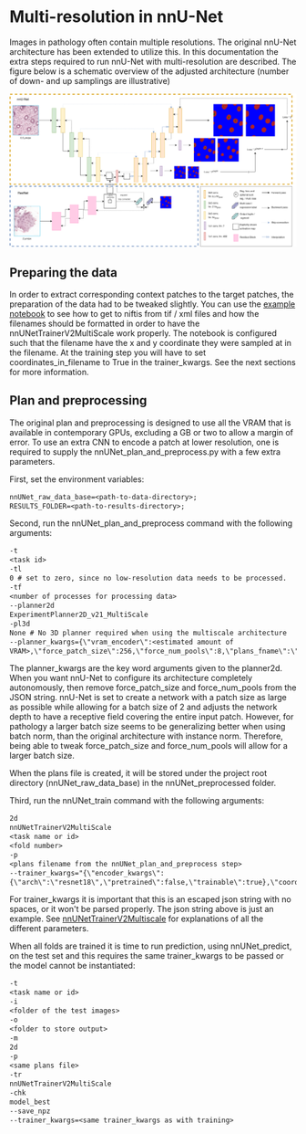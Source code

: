 # Multi-resolution in nnU-Net

Images in pathology often contain multiple resolutions. The original nnU-Net architecture has been extended
to utilize this. In this documentation the extra steps required to run nnU-Net with multi-resolution are described.
The figure below is a schematic overview of the adjusted architecture (number of down- and up samplings are
illustrative)

![overview](https://github.com/DIAGNijmegen/nnUNet/blob/d55f059faaf558618e410af142ac09b7b42b13e8/documentation/images/nnU-Net%20architecture.png)

## Preparing the data

In order to extract corresponding context patches to the target patches, the preparation of the data had to be tweaked
slightly. You can use the [example notebook](./creat_nnUNet_data_and_dataset_json_example.ipynb) to see how to get to
niftis from tif / xml files and how the filenames should be formatted in order to have the nnUNetTrainerV2MultiScale
work properly. The notebook is configured such that the filename have the x and y coordinate they were sampled at in the
filename. At the training step you will have to set coordinates_in_filename to True in the trainer_kwargs. See the next
sections for more information.

## Plan and preprocessing

The original plan and preprocessing is designed to use all the VRAM that is available in contemporary GPUs, excluding
a GB or two to allow a margin of error. To use an extra CNN to encode a patch at lower resolution, one is required to
supply the nnUNet_plan_and_preprocess.py with a few extra parameters.

First, set the environment variables:

```
nnUNet_raw_data_base=<path-to-data-directory>;
RESULTS_FOLDER=<path-to-results-directory>;
```

Second, run the nnUNet_plan_and_preprocess command with the following arguments:

```
-t 
<task id>
-tl
0 # set to zero, since no low-resolution data needs to be processed.
-tf
<number of processes for processing data>
--planner2d
ExperimentPlanner2D_v21_MultiScale
-pl3d
None # No 3D planner required when using the multiscale architecture
--planner_kwargs={\"vram_encoder\":<estimated amount of VRAM>,\"force_patch_size\":256,\"force_num_pools\":8,\"plans_fname\":\"nnUNetPlansv2.1_self_configuring_256ps.pkl\"}
```

The planner_kwargs are the key word arguments given to the planner2d. When you want nnU-Net to configure its
architecture
completely autonomously, then remove force_patch_size and force_num_pools from the JSON string. nnU-Net is set to
create a network with a patch size as large as possible while allowing for a batch size of 2 and adjusts the network
depth to have a receptive field covering the entire input patch. However, for pathology a larger batch size seems
to be generalizing better when using batch norm, than the original architecture with instance norm. Therefore,
being able to tweak force_patch_size and force_num_pools will allow for a larger batch size.

When the plans file is created, it will be stored under the project root directory (nnUNet_raw_data_base) in the
nnUNet_preprocessed folder.

Third, run the nnUNet_train command with the following arguments:

```
2d
nnUNetTrainerV2MultiScale
<task name or id>
<fold number>
-p
<plans filename from the nnUNet_plan_and_preprocess step>
--trainer_kwargs="{\"encoder_kwargs\":{\"arch\":\"resnet18\",\"pretrained\":false,\"trainable\":true},\"coordinates_in_filename\":true,\"data_origin\":\"/data/pathology/archives/endometrium/endoaid/wsis/development/dense_annotations/tif/*\",\"spacing\":2.0,\"plot_validation_results\":true,\"debug_plot_color_values\":\"white,firebrick,pink,purple,red,green,blue,blue\",\"norm_op\":\"batch\"}"
```

For trainer_kwargs it is important that this is an escaped json string with no spaces, or it won't be parsed properly.
The json string above is just an example.
See [nnUNetTrainerV2Multiscale](../../nnunet/training/network_training/diag/nnUNetTrainerV2MultiScale.py) for
explanations of all the different parameters.

When all folds are trained it is time to run prediction, using nnUNet_predict, on the test set and this requires the
same trainer_kwargs to be passed or the model cannot be instantiated:

```
-t
<task name or id>
-i
<folder of the test images>
-o
<folder to store output>
-m
2d 
-p
<same plans file>
-tr
nnUNetTrainerV2MultiScale
-chk
model_best
--save_npz
--trainer_kwargs=<same trainer_kwargs as with training>
```


